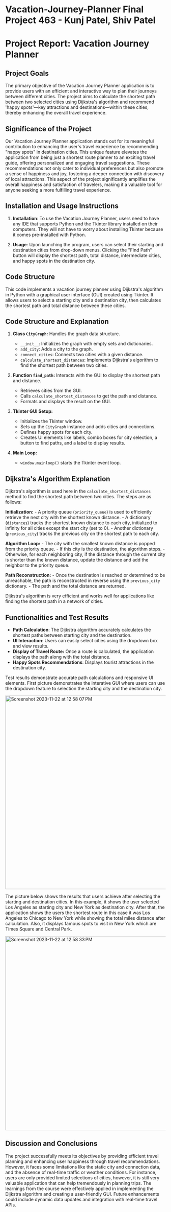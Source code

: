 # Vacation-Journey-Planner       Final Project 463 - Kunj Patel, Shiv Patel

# Project Report: Vacation Journey Planner

## Project Goals

The primary objective of the Vacation Journey Planner application is to provide users with an efficient and interactive way to plan their journeys between different cities. The project aims to calculate the shortest path between two selected cities using Dijkstra's algorithm and recommend 'happy spots'—key attractions and destinations—within these cities, thereby enhancing the overall travel experience.

## Significance of the Project

Our Vacation Journey Planner application stands out for its meaningful contribution to enhancing the user's travel experience by recommending "happy spots" in destination cities. This unique feature elevates the application from being just a shortest route planner to an exciting travel guide, offering personalized and engaging travel suggestions. These recommendations not only cater to individual preferences but also promote a sense of happiness and joy, fostering a deeper connection with discovery of local attractions. This aspect of the project significantly amplifies the overall happiness and satisfaction of travelers, making it a valuable tool for anyone seeking a more fulfilling travel experience.

## Installation and Usage Instructions

1. **Installation**: To use the Vacation Journey Planner, users need to have any IDE that supports Python and the Tkinter library installed on their computers. They will not have to worry about installing Tkinter because it comes pre-installed with Python. 

2. **Usage**: Upon launching the program, users can select their starting and destination cities from drop-down menus. Clicking the "Find Path" button will display the shortest path, total distance, intermediate cities, and happy spots in the destination city.

## Code Structure

This code implements a vacation journey planner using Dijkstra's algorithm in Python with a graphical user interface (GUI) created using Tkinter. It allows users to select a starting city and a destination city, then calculates the shortest path and total distance between these cities.

## Code Structure and Explanation

1. **Class `CityGraph`:** Handles the graph data structure.
    - `__init__`: Initializes the graph with empty sets and dictionaries.
    - `add_city`: Adds a city to the graph.
    - `connect_cities`: Connects two cities with a given distance.
    - `calculate_shortest_distances`: Implements Dijkstra's algorithm to find the shortest path between two cities.

2. **Function `find_path`:** Interacts with the GUI to display the shortest path and distance.
    - Retrieves cities from the GUI.
    - Calls `calculate_shortest_distances` to get the path and distance.
    - Formats and displays the result on the GUI.

3. **Tkinter GUI Setup:**
    - Initializes the Tkinter window.
    - Sets up the `CityGraph` instance and adds cities and connections.
    - Defines happy spots for each city.
    - Creates UI elements like labels, combo boxes for city selection, a button to find paths, and a label to display results.

4. **Main Loop:**
    - `window.mainloop()` starts the Tkinter event loop.

## Dijkstra's Algorithm Explanation

Dijkstra's algorithm is used here in the `calculate_shortest_distances` method to find the shortest path between two cities. The steps are as follows:

**Initialization:** 
    - A priority queue (`priority_queue`) is used to efficiently retrieve the next city with the shortest known distance.
    - A dictionary (`distances`) tracks the shortest known distance to each city, initialized to infinity for all cities except the start city (set to 0).
    - Another dictionary (`previous_city`) tracks the previous city on the shortest path to each city.

**Algorithm Loop:** 
    - The city with the smallest known distance is popped from the priority queue.
    - If this city is the destination, the algorithm stops.
    - Otherwise, for each neighboring city, if the distance through the current city is shorter than the known distance, update the distance and add the neighbor to the priority queue.

**Path Reconstruction:**
    - Once the destination is reached or determined to be unreachable, the path is reconstructed in reverse using the `previous_city` dictionary.
    - The path and the total distance are returned.

Dijkstra's algorithm is very efficient and works well for applications like finding the shortest path in a network of cities. 

## Functionalities and Test Results

- **Path Calculation**: The Dijkstra algorithm accurately calculates the shortest paths between starting city and the destination.
- **UI Interaction**: Users can easily select cities using the dropdown box and view results.
- **Display of Travel Route:** Once a route is calculated, the application displays the path along with the total distance.
- **Happy Spots Recommendations**: Displays tourist attractions in the destination city.
  
Test results demonstrate accurate path calculations and responsive UI elements.
First picture demonstrates the interative GUI where users can use the dropdown feature to selection the starting city and the destination city.

<img width="606" alt="Screenshot 2023-11-22 at 12 58 07 PM" src="https://github.com/Kunj-13/Vacation-Journey-Planner/assets/143433713/2d40fefc-aefb-4c96-9005-834a514d57ff">

The picture below shows the results that users achieve after selecting the starting and destination cities. In this example, it shows the user selected Los Angeles as starting city and New York as destination city. After that, the application shows the users the shortest route in this case it was Los Angeles to Chicago to New York while showing the total miles distance after calculation. Also, it displays famous spots to visit in New York which are Times Square and Central Park. 

<img width="608" alt="Screenshot 2023-11-22 at 12 58 33 PM" src="https://github.com/Kunj-13/Vacation-Journey-Planner/assets/143433713/8918dbed-b933-43d0-a755-3a14cae6a3b2">



## Discussion and Conclusions

The project successfully meets its objectives by providing efficient travel planning and enhancing user happiness through travel recommendations. However, it faces some limitations like the static city and connection data, and the absence of real-time traffic or weather conditions. For instance, users are only provided limited selections of cities, however, it is still very valuable application that can help tremendously in planning trips. The learnings from the course were effectively applied in implementing the Dijkstra algorithm and creating a user-friendly GUI. Future enhancements could include dynamic data updates and integration with real-time travel APIs.

